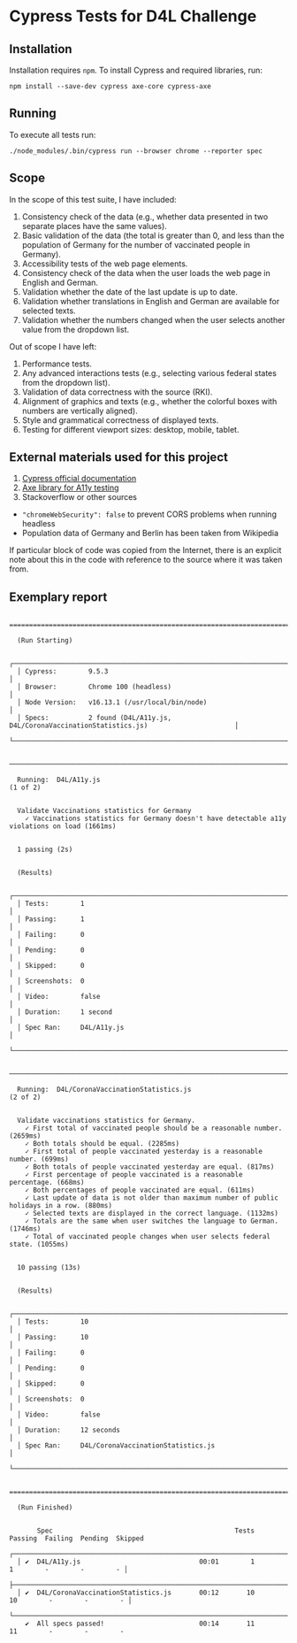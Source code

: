 # Cypress Tests for D4L Challenge

## Installation

Installation requires `npm`.
To install Cypress and required libraries, run:

```shell
npm install --save-dev cypress axe-core cypress-axe
```

## Running

To execute all tests run:

```shell
./node_modules/.bin/cypress run --browser chrome --reporter spec
```

## Scope

In the scope of this test suite, I have included:

1. Consistency check of the data (e.g., whether data presented in two separate places have the same values).
2. Basic validation of the data (the total is greater than 0, and less than the population of Germany for the number of vaccinated people in Germany).
3. Accessibility tests of the web page elements.
4. Consistency check of the data when the user loads the web page in English and German.
5. Validation whether the date of the last update is up to date.
6. Validation whether translations in English and German are available for selected texts. 
7. Validation whether the numbers changed when the user selects another value from the dropdown list. 

Out of scope I have left:

1. Performance tests.
1. Any advanced interactions tests (e.g., selecting various federal states from the dropdown list).
1. Validation of data correctness with the source (RKI).
1. Alignment of graphics and texts (e.g., whether the colorful boxes with numbers are vertically aligned).
1. Style and grammatical correctness of displayed texts.
1. Testing for different viewport sizes: desktop, mobile, tablet.


## External materials used for this project

1. [Cypress official documentation](https://docs.cypress.io)
1. [Axe library for A11y testing](https://www.npmjs.com/package/cypress-axe)
1. Stackoverflow or other sources
  * `"chromeWebSecurity": false` to prevent CORS problems when running headless
  * Population data of Germany and Berlin has been taken from Wikipedia

If particular block of code was copied from the Internet, there is an explicit note about this in the code with reference to the source where it was taken from.

## Exemplary report

```

====================================================================================================

  (Run Starting)

  ┌────────────────────────────────────────────────────────────────────────────────────────────────┐
  │ Cypress:        9.5.3                                                                          │
  │ Browser:        Chrome 100 (headless)                                                          │
  │ Node Version:   v16.13.1 (/usr/local/bin/node)                                                 │
  │ Specs:          2 found (D4L/A11y.js, D4L/CoronaVaccinationStatistics.js)                      │
  └────────────────────────────────────────────────────────────────────────────────────────────────┘


────────────────────────────────────────────────────────────────────────────────────────────────────
                                                                                                    
  Running:  D4L/A11y.js                                                                     (1 of 2)


  Validate Vaccinations statistics for Germany
    ✓ Vaccinations statistics for Germany doesn't have detectable a11y violations on load (1661ms)


  1 passing (2s)


  (Results)

  ┌────────────────────────────────────────────────────────────────────────────────────────────────┐
  │ Tests:        1                                                                                │
  │ Passing:      1                                                                                │
  │ Failing:      0                                                                                │
  │ Pending:      0                                                                                │
  │ Skipped:      0                                                                                │
  │ Screenshots:  0                                                                                │
  │ Video:        false                                                                            │
  │ Duration:     1 second                                                                         │
  │ Spec Ran:     D4L/A11y.js                                                                      │
  └────────────────────────────────────────────────────────────────────────────────────────────────┘


────────────────────────────────────────────────────────────────────────────────────────────────────
                                                                                                    
  Running:  D4L/CoronaVaccinationStatistics.js                                              (2 of 2)


  Validate vaccinations statistics for Germany.
    ✓ First total of vaccinated people should be a reasonable number. (2659ms)
    ✓ Both totals should be equal. (2285ms)
    ✓ First total of people vaccinated yesterday is a reasonable number. (699ms)
    ✓ Both totals of people vaccinated yesterday are equal. (817ms)
    ✓ First percentage of people vaccinated is a reasonable percentage. (668ms)
    ✓ Both percentages of people vaccinated are equal. (611ms)
    ✓ Last update of data is not older than maximum number of public holidays in a row. (880ms)
    ✓ Selected texts are displayed in the correct language. (1132ms)
    ✓ Totals are the same when user switches the language to German. (1746ms)
    ✓ Total of vaccinated people changes when user selects federal state. (1055ms)


  10 passing (13s)


  (Results)

  ┌────────────────────────────────────────────────────────────────────────────────────────────────┐
  │ Tests:        10                                                                               │
  │ Passing:      10                                                                               │
  │ Failing:      0                                                                                │
  │ Pending:      0                                                                                │
  │ Skipped:      0                                                                                │
  │ Screenshots:  0                                                                                │
  │ Video:        false                                                                            │
  │ Duration:     12 seconds                                                                       │
  │ Spec Ran:     D4L/CoronaVaccinationStatistics.js                                               │
  └────────────────────────────────────────────────────────────────────────────────────────────────┘


====================================================================================================

  (Run Finished)


       Spec                                              Tests  Passing  Failing  Pending  Skipped  
  ┌────────────────────────────────────────────────────────────────────────────────────────────────┐
  │ ✔  D4L/A11y.js                              00:01        1        1        -        -        - │
  ├────────────────────────────────────────────────────────────────────────────────────────────────┤
  │ ✔  D4L/CoronaVaccinationStatistics.js       00:12       10       10        -        -        - │
  └────────────────────────────────────────────────────────────────────────────────────────────────┘
    ✔  All specs passed!                        00:14       11       11        -        -        -  


```